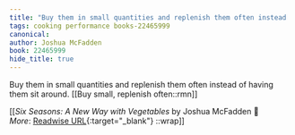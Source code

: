 ```yaml
---
title: "Buy them in small quantities and replenish them often instead ..."
tags: cooking performance books-22465999
canonical: 
author: Joshua McFadden
book: 22465999
hide_title: true
---
```


Buy them in small quantities and replenish them often instead of having them sit around.
[[Buy small, replenish often::rmn]]


[[<cite>_Six Seasons: A New Way with Vegetables_</cite> by Joshua McFadden 📕<br>
_More_: [Readwise URL](https://readwise.io/open/443828792){:target="_blank"}
::wrap]]